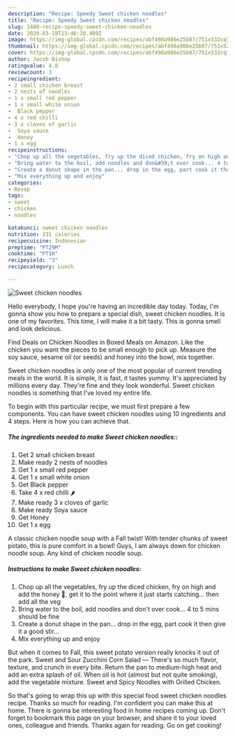 ```yaml
---
description: "Recipe: Speedy Sweet chicken noodles"
title: "Recipe: Speedy Sweet chicken noodles"
slug: 1480-recipe-speedy-sweet-chicken-noodles
date: 2020-03-18T13:46:20.409Z
image: https://img-global.cpcdn.com/recipes/abf498a986e25b87/751x532cq70/sweet-chicken-noodles-recipe-main-photo.jpg
thumbnail: https://img-global.cpcdn.com/recipes/abf498a986e25b87/751x532cq70/sweet-chicken-noodles-recipe-main-photo.jpg
cover: https://img-global.cpcdn.com/recipes/abf498a986e25b87/751x532cq70/sweet-chicken-noodles-recipe-main-photo.jpg
author: Jacob Bishop
ratingvalue: 4.8
reviewcount: 3
recipeingredient:
- 2 small chicken breast
- 2 nests of noodles
- 1 x small red pepper
- 1 x small white onion
-  Black pepper
- 4 x red chilli 
- 3 x cloves of garlic
-  Soya sauce
-  Honey
- 1 x egg
recipeinstructions:
- "Chop up all the vegetables, fry up the diced chicken, fry on high and add the honey 🍯, get it to the point where it just starts catching... then add all the veg"
- "Bring water to the boil, add noodles and don&#39;t over cook... 4 to 5 mins should be fine"
- "Create a donut shape in the pan... drop in the egg, part cook it then give it a good stir..."
- "Mix everything up and enjoy"
categories:
- Resep
tags:
- sweet
- chicken
- noodles

katakunci: sweet chicken noodles
nutrition: 231 calories
recipecuisine: Indonesian
preptime: "PT29M"
cooktime: "PT1H"
recipeyield: "3"
recipecategory: Lunch

---
```



![Sweet chicken noodles](https://img-global.cpcdn.com/recipes/abf498a986e25b87/751x532cq70/sweet-chicken-noodles-recipe-main-photo.jpg)

Hello everybody, I hope you're having an incredible day today. Today, I'm gonna show you how to prepare a special dish, sweet chicken noodles. It is one of my favorites. This time, I will make it a bit tasty. This is gonna smell and look delicious.

Find Deals on Chicken Noodles in Boxed Meals on Amazon. Like the chicken you want the pieces to be small enough to pick up. Measure the soy sauce, sesame oil (or seeds) and honey into the bowl, mix together.

Sweet chicken noodles is only one of the most popular of current trending meals in the world. It is simple, it is fast, it tastes yummy. It's appreciated by millions every day. They're fine and they look wonderful. Sweet chicken noodles is something that I've loved my entire life.


To begin with this particular recipe, we must first prepare a few components. You can have sweet chicken noodles using 10 ingredients and 4 steps. Here is how you can achieve that.

##### The ingredients needed to make Sweet chicken noodles::

1. Get 2 small chicken breast
1. Make ready 2 nests of noodles
1. Get 1 x small red pepper
1. Get 1 x small white onion
1. Get  Black pepper
1. Take 4 x red chilli 🌶
1. Make ready 3 x cloves of garlic
1. Make ready  Soya sauce
1. Get  Honey
1. Get 1 x egg


A classic chicken noodle soup with a Fall twist! With tender chunks of sweet potato, this is pure comfort in a bowl! Guys, I am always down for chicken noodle soup. Any kind of chicken noodle soup. 

##### Instructions to make Sweet chicken noodles:

1. Chop up all the vegetables, fry up the diced chicken, fry on high and add the honey 🍯, get it to the point where it just starts catching... then add all the veg
1. Bring water to the boil, add noodles and don&#39;t over cook... 4 to 5 mins should be fine
1. Create a donut shape in the pan... drop in the egg, part cook it then give it a good stir...
1. Mix everything up and enjoy


But when it comes to Fall, this sweet potato version really knocks it out of the park. Sweet and Sour Zucchini Corn Salad — There&#39;s so much flavor, texture, and crunch in every bite. Return the pan to medium-high heat and add an extra splash of oil. When oil is hot (almost but not quite smoking), add the vegetable mixture. Sweet and Spicy Noodles with Grilled Chicken. 

So that's going to wrap this up with this special food sweet chicken noodles recipe. Thanks so much for reading. I'm confident you can make this at home. There is gonna be interesting food in home recipes coming up. Don't forget to bookmark this page on your browser, and share it to your loved ones, colleague and friends. Thanks again for reading. Go on get cooking!
